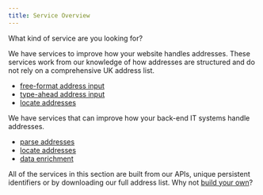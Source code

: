 ```yaml
---
title: Service Overview
---
```


What kind of service are you looking for?

We have services to improve how your website handles addresses. These services work from our knowledge of how addresses are structured and do not rely on a comprehensive UK address list.

+ [free-format address input](/services/free-format-address-input)
+ [type-ahead address input](/services/type-ahead-address-input)
+ [locate addresses](/services/locate-addresses)

We have services that can improve how your back-end IT systems handle addresses.

+ [parse addresses](/services/parse-addresses)
+ [locate addresses](/services/locate-addresses)
+ [data enrichment](/services/data-enrichment)

All of the services in this section are built from our APIs, unique persistent identifiers or by downloading our full address list. Why not [build your own](/services/new-service-creation)?